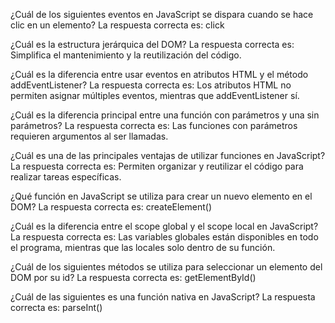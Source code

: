 ¿Cuál de los siguientes eventos en JavaScript se dispara cuando se hace clic en un elemento?
La respuesta correcta es: click

¿Cuál es la estructura jerárquica del DOM?
La respuesta correcta es: Simplifica el mantenimiento y la reutilización del código.

¿Cuál es la diferencia entre usar eventos en atributos HTML y el método addEventListener?
La respuesta correcta es: Los atributos HTML no permiten asignar múltiples eventos, mientras que addEventListener sí.

¿Cuál es la diferencia principal entre una función con parámetros y una sin parámetros?
La respuesta correcta es: Las funciones con parámetros requieren argumentos al ser llamadas.

¿Cuál es una de las principales ventajas de utilizar funciones en JavaScript?
La respuesta correcta es: Permiten organizar y reutilizar el código para realizar tareas específicas.

¿Qué función en JavaScript se utiliza para crear un nuevo elemento en el DOM?
La respuesta correcta es: createElement()

¿Cuál es la diferencia entre el scope global y el scope local en JavaScript?
La respuesta correcta es: Las variables globales están disponibles en todo el programa, mientras que las locales solo dentro de su función.

¿Cuál de los siguientes métodos se utiliza para seleccionar un elemento del DOM por su id?
La respuesta correcta es: getElementById()

¿Cuál de las siguientes es una función nativa en JavaScript?
La respuesta correcta es: parseInt()

